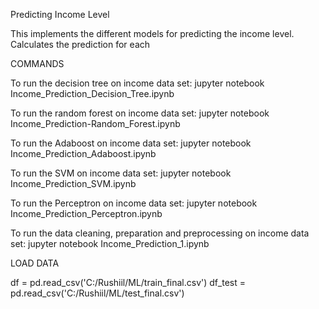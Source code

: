 Predicting Income Level

This implements the different models for predicting the income level. Calculates the prediction for each

COMMANDS 

To run the decision tree on income data set: jupyter notebook Income_Prediction_Decision_Tree.ipynb

To run the random forest on income data set: jupyter notebook Income_Prediction-Random_Forest.ipynb

To run the Adaboost on income data set: jupyter notebook Income_Prediction_Adaboost.ipynb

To run the SVM on income data set: jupyter notebook Income_Prediction_SVM.ipynb

To run the Perceptron on income data set: jupyter notebook Income_Prediction_Perceptron.ipynb

To run the data cleaning, preparation and preprocessing on income data set: jupyter notebook Income_Prediction_1.ipynb

LOAD DATA

df = pd.read_csv('C:/Rushiil/ML/train_final.csv')
df_test = pd.read_csv('C:/Rushiil/ML/test_final.csv')
